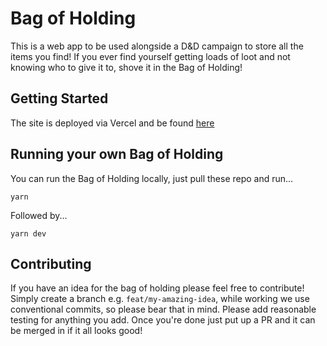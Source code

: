 # Bag of Holding

This is a web app to be used alongside a D&D campaign to store all the items you find! If you ever find yourself getting loads of loot and not knowing who to give it to, shove it in the Bag of Holding!

## Getting Started

The site is deployed via Vercel and be found [here](https://purrito-bag-of-holding.vercel.app/)

## Running your own Bag of Holding

You can run the Bag of Holding locally, just pull these repo and run...

`yarn`

Followed by...

`yarn dev`

## Contributing

If you have an idea for the bag of holding please feel free to contribute! Simply create a branch e.g. `feat/my-amazing-idea`, while working we use conventional commits, so please bear that in mind. Please add reasonable testing for anything you add. Once you're done just put up a PR and it can be merged in if it all looks good!
